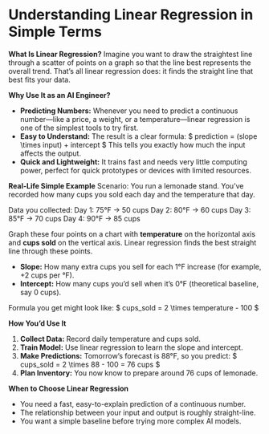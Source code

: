 # Understanding Linear Regression in Simple Terms

**What Is Linear Regression?**
Imagine you want to draw the straightest line through a scatter of points on a graph so that the line best represents the overall trend. That’s all linear regression does: it finds the straight line that best fits your data.

**Why Use It as an AI Engineer?**

- **Predicting Numbers:** Whenever you need to predict a continuous number—like a price, a weight, or a temperature—linear regression is one of the simplest tools to try first.
- **Easy to Understand:** The result is a clear formula:
\$ prediction = (slope \times input) + intercept \$
This tells you exactly how much the input affects the output.
- **Quick and Lightweight:** It trains fast and needs very little computing power, perfect for quick prototypes or devices with limited resources.

**Real-Life Simple Example**
Scenario: You run a lemonade stand. You’ve recorded how many cups you sold each day and the temperature that day.

Data you collected:
Day 1: 75°F → 50 cups
Day 2: 80°F → 60 cups
Day 3: 85°F → 70 cups
Day 4: 90°F → 85 cups

Graph these four points on a chart with **temperature** on the horizontal axis and **cups sold** on the vertical axis. Linear regression finds the best straight line through these points.

- **Slope:** How many extra cups you sell for each 1°F increase (for example, +2 cups per °F).
- **Intercept:** How many cups you’d sell when it’s 0°F (theoretical baseline, say 0 cups).

Formula you get might look like:
\$ cups\_sold = 2 \times temperature - 100 \$

**How You’d Use It**

1. **Collect Data:** Record daily temperature and cups sold.
2. **Train Model:** Use linear regression to learn the slope and intercept.
3. **Make Predictions:** Tomorrow’s forecast is 88°F, so you predict:
\$ cups\_sold = 2 \times 88 - 100 = 76 cups \$
4. **Plan Inventory:** You now know to prepare around 76 cups of lemonade.

**When to Choose Linear Regression**

- You need a fast, easy-to-explain prediction of a continuous number.
- The relationship between your input and output is roughly straight-line.
- You want a simple baseline before trying more complex AI models.

